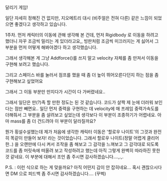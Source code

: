 달리기 게임!

일단 자세히 정해진 건 없지만, 지오메트리 대시 (비주얼은 전혀 다른) 같은 느낌이 되었으면 좋겠다고 생각하고 있습니다.


1주차.
먼저 캐릭터의 이동에 관해 생각해 본 건데, 먼저 Rigidbody 로 이동을 하려고 했더니 자꾸 조금씩 밀리는 게 있더라고요,, 빙판처럼 조금씩 미끄러지는 게 싫어서
그 부분을 먼저 어떻게 해봐야겠다 하고 생각했습니다.

그래서 생각해본 게 그냥 Addforce()를 쓰지 말고 velocity 자체를 좀 만져서 이동을 구현해 보려고 했습니다.

그리고 스페이스 바를 눌러서 점프를 했을 때 좀 더 높이 뛰어오른다던지 하는 점을 좀 구현해보고 싶었어요

그래서 그 이동 부분만 만지다가 시간이 다 가버렸네요..

그래서 일단은 만(?)족 할 만한 정도는 된 것 같습니다. 코드가 살짝 제 눈에 더러워 보인다는 점만 빼면요..
일단 먼저 중력을 구현하는 데 velocity에 매 프레임 중력가속도를 더해줘서 그 부분을 좀 살려보고 싶었는데 생각보다 이 부분이 조종하기가 어렵네요. 아마 mass를 좀 더 건드려야 이 부분이 달라질까요?


뭔가 횡설수설했는데 제가 처음에 생각한 캐릭터 이동은 '할로우 나이트'의 그것과 완전히 똑같이 만들어 보자! 라는 것이었습니다.
그래서 할로우 나이트(정말 어렵게 클리어한..) 을 오랜만에 다시 켜서 조작을 좀 해보고 그 감각을 느껴보고 그 감각대로 되도록 코드를 좀 머릿속에 떠올려 보고 작성하려고 했는데 아직 그렇게 완벽히 따라하진 못한 것 같네요.
이 부분에 대해서 조언 좀 주시면 감사하겠습니다....,.,.

P.S. : 이런 식으로 하는 게 맞을까요? 아직 어떤지 감이 안 잡히네요... 혹시 괜찮으시다면 DM 으로 피드백 좀 주시면 감사하겠습니다.... (꾸벅)
